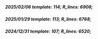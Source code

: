 ##### 2025/02/06   template: 114;   R_lines: 6908;
##### 2025/01/29   template: 113;   R_lines: 6768;
##### 2024/12/31   template: 107;   R_lines: 6520;
